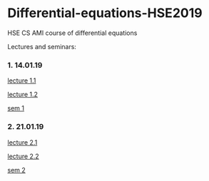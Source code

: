 # Differential-equations-HSE2019
HSE CS AMI course of differential equations

Lectures and seminars:

### 1. 14.01.19
[lecture 1.1](http://math-info.hse.ru/odebook/) 

[lecture 1.2](http://math-info.hse.ru/odebook/chapter/label/chap:2:auto/) 

[sem 1](http://math-info.hse.ru/a/2018-19/cs-ode/seminar01.pdf)

### 2. 21.01.19
[lecture 2.1](http://math-info.hse.ru/odebook/chapter/label/chap:2:auto/#label_h2_number_2_2) 

[lecture 2.2](http://math-info.hse.ru/odebook/chapter/label/chap:3:eu/#label_sec_3_sep-var) 

[sem 2](http://math-info.hse.ru/a/2018-19/cs-ode/seminar02.pdf)
